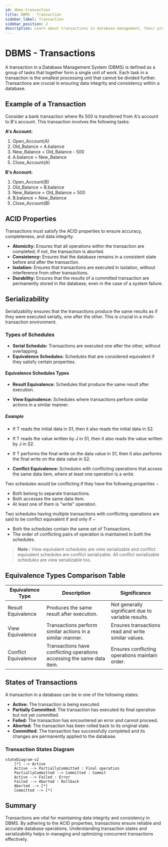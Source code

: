 ```yaml
---
id: dbms-transaction
title: DBMS - Transaction
sidebar_label: Transaction
sidebar_position: 2
description: Learn about transactions in database management, their properties (ACID), states, and the importance of serializability in ensuring data integrity.
---
```


# DBMS - Transactions

A transaction in a Database Management System (DBMS) is defined as a group of tasks that together form a single unit of work. Each task in a transaction is the smallest processing unit that cannot be divided further. Transactions are crucial in ensuring data integrity and consistency within a database.

## Example of a Transaction

Consider a bank transaction where Rs 500 is transferred from A's account to B's account. This transaction involves the following tasks:

**A's Account:**
1. Open_Account(A)
2. Old_Balance = A.balance
3. New_Balance = Old_Balance - 500
4. A.balance = New_Balance
5. Close_Account(A)

**B's Account:**
1. Open_Account(B)
2. Old_Balance = B.balance
3. New_Balance = Old_Balance + 500
4. B.balance = New_Balance
5. Close_Account(B)

## ACID Properties

Transactions must satisfy the ACID properties to ensure accuracy, completeness, and data integrity.

- **Atomicity:** Ensures that all operations within the transaction are completed; if not, the transaction is aborted.
- **Consistency:** Ensures that the database remains in a consistent state before and after the transaction.
- **Isolation:** Ensures that transactions are executed in isolation, without interference from other transactions.
- **Durability:** Ensures that the results of a committed transaction are permanently stored in the database, even in the case of a system failure.

## Serializability

Serializability ensures that the transactions produce the same results as if they were executed serially, one after the other. This is crucial in a multi-transaction environment.

### Types of Schedules

- **Serial Schedule:** Transactions are executed one after the other, without overlapping.
- **Equivalence Schedules:** Schedules that are considered equivalent if they satisfy certain properties.

#### Equivalence Schedules Types

- **Result Equivalence:** Schedules that produce the same result after execution.

- **View Equivalence:** Schedules where transactions perform similar actions in a similar manner.

##### Example 

- If T reads the initial data in S1, then it also reads the initial data in S2.

- If T reads the value written by J in S1, then it also reads the value written by J in S2.

- If T performs the final write on the data value in S1, then it also performs the final write on the data value in S2.

- **Conflict Equivalence:** Schedules with conflicting operations that access the same data item, where at least one operation is a write.

Two schedules would be conflicting if they have the following properties −

- Both belong to separate transactions.
- Both accesses the same data item.
- At least one of them is "write" operation.

Two schedules having multiple transactions with conflicting operations are said to be conflict equivalent if and only if −

- Both the schedules contain the same set of Transactions.
- The order of conflicting pairs of operation is maintained in both the schedules.

> **Note :** View equivalent schedules are view serializable and conflict equivalent schedules are conflict serializable. All conflict serializable schedules are view serializable too.

## Equivalence Types Comparison Table

| Equivalence Type | Description | Significance |
|------------------|-------------|--------------|
| Result Equivalence | Produces the same result after execution. | Not generally significant due to variable results. |
| View Equivalence | Transactions perform similar actions in a similar manner. | Ensures transactions read and write similar values. |
| Conflict Equivalence | Transactions have conflicting operations accessing the same data item. | Ensures conflicting operations maintain order. |

## States of Transactions

A transaction in a database can be in one of the following states:

- **Active:** The transaction is being executed.
- **Partially Committed:** The transaction has executed its final operation but not yet committed.
- **Failed:** The transaction has encountered an error and cannot proceed.
- **Aborted:** The transaction has been rolled back to its original state.
- **Committed:** The transaction has successfully completed and its changes are permanently applied to the database.


### Transaction States Diagram

```mermaid
stateDiagram-v2
    [*] --> Active
    Active --> PartiallyCommitted : Final operation
    PartiallyCommitted --> Committed : Commit
    Active --> Failed : Error
    Failed --> Aborted : Rollback
    Aborted --> [*]
    Committed --> [*]
```

## Summary

Transactions are vital for maintaining data integrity and consistency in DBMS. By adhering to the ACID properties, transactions ensure reliable and accurate database operations. Understanding transaction states and serializability helps in managing and optimizing concurrent transactions effectively.